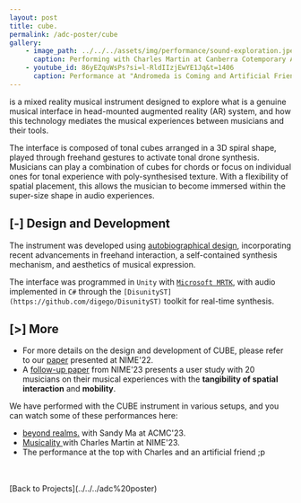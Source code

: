 ```yaml
---
layout: post
title: cube.
permalink: /adc-poster/cube
gallery:
    - image_path: ../../../assets/img/performance/sound-exploration.jpeg
      caption: Performing with Charles Martin at Canberra Cotemporary Art Space (May, 2024)
    - youtube_id: 86yEZquWsPs?si=l-RldIIzjEwYE1Jq&t=1406
      caption: Performance at "Andromeda is Coming and Artificial Friends" (May, 2024)
---
```


is a mixed reality musical instrument designed to explore what is a genuine musical interface in head-mounted augmented reality (AR) system, and how this technology mediates the musical experiences between musicians and their tools.

The interface is composed of tonal cubes arranged in a 3D spiral shape, played through freehand gestures to activate tonal drone synthesis. Musicians can play a combination of cubes for chords or focus on individual ones for tonal experience with poly-synthesised texture. With a flexibility of spatial placement, this allows the musician to become immersed within the super-size shape in audio experiences.

## [-] Design and Development

The instrument was developed using [autobiographical design](https://doi.org/10.1145/3492342), incorporating recent advancements in freehand interaction, a self-contained synthesis mechanism, and aesthetics of musical expression.

The interface was programmed in `Unity` with [`Microsoft MRTK`](https://github.com/microsoft/MixedRealityToolkit), with audio implemented in `C#` through the `[DisunityST](https://github.com/digego/DisunityST)` toolkit for real-time synthesis.

## [>] More

- For more details on the design and development of CUBE, please refer to our [paper](https://nime.pubpub.org/pub/w82of2do/release/1) presented at NIME'22.
- A [follow-up paper](https://zenodo.org/records/11189129) from NIME'23 presents a user study with 20 musicians on their musical experiences with the **tangibility of spatial interaction** and **mobility**.

We have performed with the CUBE instrument in various setups, and you can watch some of these performances here:
- [beyond realms.](https://youtu.be/5QUpw_7yZqU?si=2zG3zBatRQoHtkLE) with Sandy Ma at ACMC'23.
- [Musicality ](https://youtu.be/gQ5jUTbto1M?si=plS0cD1szBdlblMb) with Charles Martin at NIME'23.
-  The performance at the top with Charles and an artificial friend ;p

<br>
<br>
[Back to Projects](../../../adc%20poster)